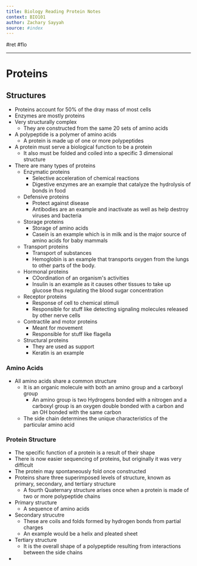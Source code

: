 ```yaml
---
title: Biology Reading Protein Notes
context: BIO101
author: Zachary Sayyah
source: #index
---
```


#ret 
#flo

---

# Proteins

## Structures
 - Proteins account for 50% of the dray mass of most cells
 - Enzymes are mostly proteins
 - Very structurally complex
	 - They are constructed from the same 20 sets of amino acids
 - A polypeptide is a polymer of amino acids
	 - A protein is made up of one or more polypeptides
 - A protein must serve a biological function to be a protein
	 - It also must be folded and coiled into a specific 3 dimensional structure
 - There are many types of proteins
	 - Enzymatic proteins
		 - Selective acceleration of chemical reactions
		 - Digestive enzymes are an example that catalyze the hydrolysis of bonds in food
	 - Defensive proteins
		 - Protect against disease
		 - Antibodies are an example and inactivate as well as help destroy viruses and bacteria
	 - Storage proteins
		 - Storage of amino acids
		 - Casein is an example which is in milk and is the major source of amino acids for baby mammals
	 - Transport proteins
		 - Transport of substances
		 - Hemoglobin is an example that transports oxygen from the lungs to other parts of the body.
	 - Hormonal proteins
		 - COordination of an organism's activities
		 - Insulin is an example as it causes other tissues to take up glucose thus regulating the blood sugar concentration
	 - Receptor proteins
		 - Response of cell to chemical stimuli
		 - Responsible for stuff like detecting signaling molecules released by other nerve cells
	 - Contractile and motor proteins
		 - Meant for movement
		 - Responsible for stuff like flagella
	 - Structural proteins
		 - They are used as support
		 - Keratin is an example
 
 
 ### Amino Acids
 
  - All amino acids share a common structure
	  - It is an organic molecule with both an amino group and a carboxyl group
		  - An amino group is two Hydrogens bonded with a nitrogen and a carboxyl group is an oxygen double bonded with a carbon and an OH bonded with the same carbon
	  - The side chain determines the unique characteristics of the particular amino acid


### Protein Structure

 - The specific function of a protein is a result of their shape
 - There is now easier sequencing of proteins, but originally it was very difficult
 - The protein may spontaneously fold once constructed
 - Proteins share three superimposed levels of structure, known as primary, secondary, and tertiary structure
	 - A fourth Quaternary structure arises once when a protein is made of two or more polypeptide chains
 - Primary structure
	 - A sequence of amino acids
 - Secondary strucutre
	 - These are coils and folds formed by hydrogen bonds from partial charges
	 - An example would be a helix and pleated sheet
 - Tertiary structure
	 - It is the overall shape of a polypeptide resulting from interactions between the side chains
 - 